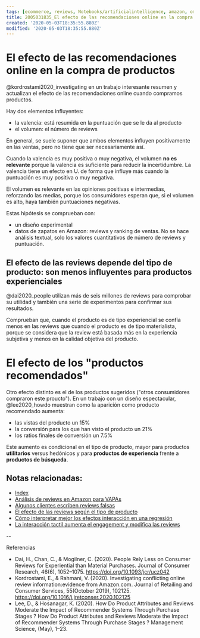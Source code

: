 ```yaml
---
tags: [ecommerce, reviews, Notebooks/artificialintelligence, amazon, omnichannel]
title: 2005031835_El efecto de las recomendaciones online en la compra de productos
created: '2020-05-03T18:35:55.880Z'
modified: '2020-05-03T18:35:55.880Z'
---
```


# El efecto de las recomendaciones online en la compra de productos

@kordrostami2020_investigating en un trabajo interesante resumen y actualizan el efecto de las recomendaciones online cuando compramos productos.

Hay dos elementos influyentes:

- la valencia: está resumida en la puntuación que se le da al producto
- el volumen: el número de reviews

En general, se suele suponer que ambos elementos influyen positivamente en las ventas, pero no tiene que ser necesariamente así. 

Cuando la valencia es muy positiva o muy negativa, el volumen **no es relevante** porque la valencia es suficiente para reducir la incertidumbre. La valencia tiene un efecto en U. de forma que influye más cuando la puntuación es muy positiva o muy negativa.

El volumen es relevante en las opiniones positivas e intermedias, reforzando las medias, porque los consumidores esperan que, si el volumen es alto, haya también puntuaciones negativas.

Estas hipótesis se comprueban con:

- un diseño experimental
- datos de zapatos en Amazon: reviews y ranking de ventas. No se hace análisis textual, solo los valores cuantitativos de número de reviews y puntuación.

## El efecto de las reviews depende del tipo de producto: son menos influyentes para productos experienciales

@dai2020_people utilizan más de seis millones de reviews para comprobar su utilidad y también una serie de experimentos para confirmar sus resultados.

Comprueban que, cuando el producto es de tipo experiencial se confía menos en las reviews que cuando el producto es de tipo materialista, porque se considera que la review está basada más en la experiencia subjetiva y menos en la calidad objetiva del producto.

# El efecto de los "productos recomendados"

Otro efecto distinto es el de los productos sugeridos ("otros consumidores compraron este proucto"). En un trabajo con un diseño espectacular, @lee2020_howdo muestran como la aparición como producto recomendado aumenta:

- las vistas del producto un 15%
- la conversión para los que han visto el producto un 21%
- los ratios finales de conversión un 7.5%

Este aumento es condicional en el tipo de producto, mayor para productos **utilitarios**  versus hedónicos y para **productos de experiencia** frente a **productos de búsqueda**.


 

## Notas relacionadas:

- [Index](_2003101705_index.md)
- [Análisis de reviews en Amazon para VAPAs](2004280743_analisis_reviews_amazon.md)
- [Algunos clientes escriben reviews falsas](2005101848_reviewsfalsasprodyctos.md)
- [El efecto de las reviews según el tipo de producto](2004130849_atencion_reviews_segun_producto_busqueda.md)
- [Cómo interpretar mejor los efectos interacción en una regresión](2005031837_como_explicar_efectos_interaccion.md)
- [La interacción tactil aumenta el engagement y modifica las reviews](2004051647_effect_voice_interactions.md)

--

Referencias

- Dai, H., Chan, C., & Mogilner, C. (2020). People Rely Less on Consumer Reviews for Experiential than Material Purchases. Journal of Consumer Research, 46(6), 1052–1075. https://doi.org/10.1093/jcr/ucz042
- Kordrostami, E., & Rahmani, V. (2020). Investigating conflicting online review information:evidence from Amazon.com. Journal of Retailing and Consumer Services, 55(October 2019), 102125. https://doi.org/10.1016/j.jretconser.2020.102125
- Lee, D., & Hosanagar, K. (2020). How Do Product Attributes and Reviews Moderate the Impact of Recommender Systems Through Purchase Stages ? How Do Product Attributes and Reviews Moderate the Impact of Recommender Systems Through Purchase Stages ? Management Science, (May), 1–23.